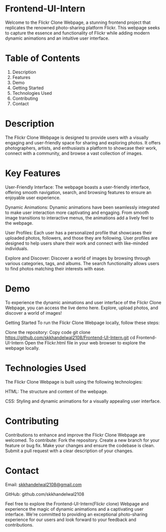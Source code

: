 # Frontend-UI-Intern
Welcome to the Flickr Clone Webpage, a stunning frontend project that replicates the renowned photo-sharing platform Flickr. This webpage seeks to capture the essence and functionality of Flickr while adding modern dynamic animations and an intuitive user interface.

# Table of Contents
1. Description
2. Features
3. Demo
4. Getting Started
5. Technologies Used
6. Contributing 
7. Contact
   
# Description
The Flickr Clone Webpage is designed to provide users with a visually engaging and user-friendly space for sharing and exploring photos. It offers photographers, artists, and enthusiasts a platform to showcase their work, connect with a community, and browse a vast collection of images.

# Key Features
User-Friendly Interface: The webpage boasts a user-friendly interface, offering smooth navigation, search, and browsing features to ensure an enjoyable user experience.

Dynamic Animations: Dynamic animations have been seamlessly integrated to make user interaction more captivating and engaging. From smooth image transitions to interactive menus, the animations add a lively feel to the webpage.

User Profiles: Each user has a personalized profile that showcases their uploaded photos, followers, and those they are following. User profiles are designed to help users share their work and connect with like-minded individuals.

Explore and Discover: Discover a world of images by browsing through various categories, tags, and albums. The search functionality allows users to find photos matching their interests with ease.

# Demo
To experience the dynamic animations and user interface of the Flickr Clone Webpage, you can access the live demo here. Explore, upload photos, and discover a world of images!

Getting Started
To run the Flickr Clone Webpage locally, follow these steps:

Clone the repository:
Copy code
git clone https://github.com/skkhandelwal2108/Frontend-UI-Intern.git
cd Frontend-UI-Intern
Open the Flickr.html file in your web browser to explore the webpage locally.

# Technologies Used
The Flickr Clone Webpage is built using the following technologies:

HTML: The structure and content of the webpage.

CSS: Styling and dynamic animations for a visually appealing user interface.

# Contributing
Contributions to enhance and improve the Flickr Clone Webpage are welcomed. To contribute:
Fork the repository.
Create a new branch for your feature or bug fix.
Make your changes and ensure the codebase is clean.
Submit a pull request with a clear description of your changes.

# Contact
Email: skkhandelwal2108@gmail.com

GitHub: github.com/skkhandelwal2108

Feel free to explore the Frontend-UI-Intern(Flickr clone) Webpage and experience the magic of dynamic animations and a captivating user interface. We're committed to providing an exceptional photo-sharing experience for our users and look forward to your feedback and contributions.
